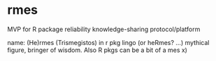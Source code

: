 # rmes
MVP for R package reliability knowledge-sharing protocol/platform

name: (He)rmes (Trismegistos) in r pkg lingo (or heRmes? ...) mythical figure, bringer of wisdom. Also R pkgs can be a bit of a mes x)

